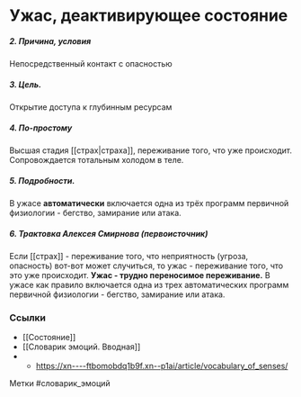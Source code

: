 
#  Ужас, деактивирующее состояние 

##### 2. Причина, условия
Непосредственный контакт с опасностью

##### 3. Цель.
Открытие доступа к глубинным ресурсам

##### 4. По-простому
Высшая стадия [[страх|страха]], переживание того, что уже происходит. Сопровождается тотальным холодом в теле.

##### 5. Подробности.
В ужасе **автоматически** включается одна из трёх программ первичной физиологии - бегство, замирание или атака.

##### 6. Трактовка Алексея Смирнова (первоисточник)
Если [[страх]] - переживание того, что неприятность (угроза, опасность) вот-вот может случиться, то ужас - переживание того, что это уже происходит. 
**Ужас - трудно переносимое переживание.** 
В ужасе как правило включается одна из трех автоматических программ первичной физиологии - бегство, замирание или атака.


### Ссылки
- [[Состояние]]
- [[Словарик эмоций. Вводная]]
- - https://xn----ftbomobdq1b9f.xn--p1ai/article/vocabulary_of_senses/


Метки #словарик_эмоций 

